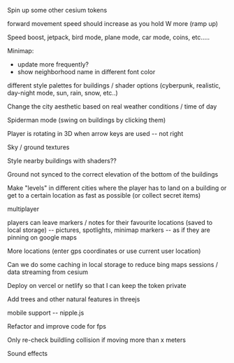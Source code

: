 Spin up some other cesium tokens 

forward movement speed should increase as you hold W more (ramp up)

Speed boost, jetpack, bird mode, plane mode, car mode, coins, etc.....

Minimap:
- update more frequently?
- show neighborhood name in different font color

different style palettes for buildings / shader options (cyberpunk, realistic, day-night mode, sun, rain, snow, etc..)

Change the city aesthetic based on real weather conditions / time of day

Spiderman mode (swing on buildings by clicking them)

Player is rotating in 3D when arrow keys are used -- not right

Sky / ground textures

Style nearby buildings with shaders??

Ground not synced to the correct elevation of the bottom of the buildings

Make "levels" in different cities where the player has to land on a building or get to a certain location as fast as possible (or collect secret items)

multiplayer

players can leave markers / notes for their favourite locations (saved to local storage) -- pictures, spotlights, minimap markers -- as if they are pinning on google maps

More locations (enter gps coordinates or use current user location)

Can we do some caching in local storage to reduce bing maps sessions / data streaming from cesium

Deploy on vercel or netlify so that I can keep the token private

Add trees and other natural features in threejs

mobile support -- nipple.js

Refactor and improve code for fps

Only re-check buildling collision if moving more than x meters

Sound effects